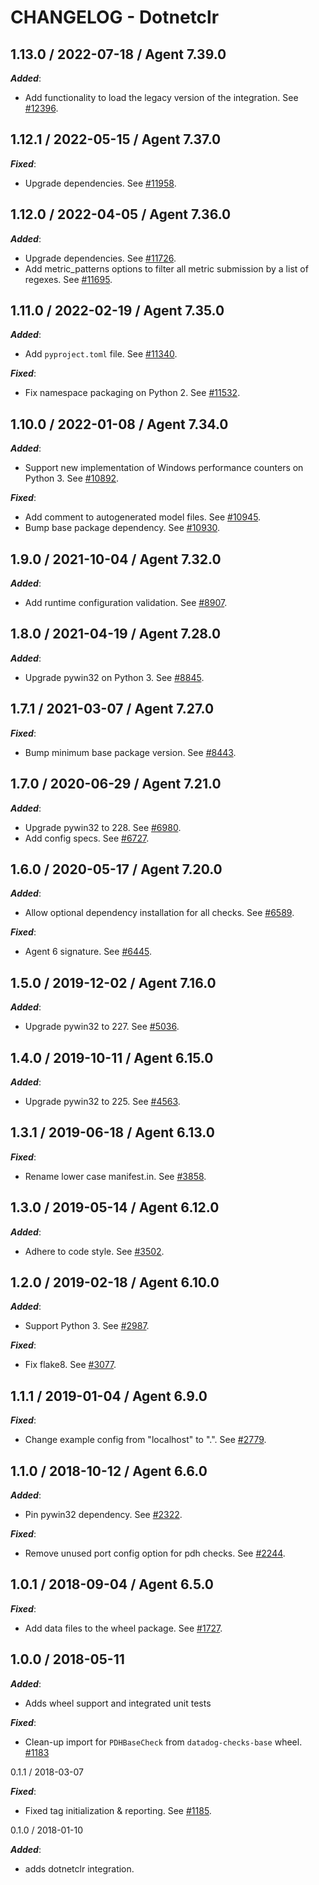 # CHANGELOG - Dotnetclr

## 1.13.0 / 2022-07-18 / Agent 7.39.0

***Added***: 

* Add functionality to load the legacy version of the integration. See [#12396](https://github.com/DataDog/integrations-core/pull/12396).


## 1.12.1 / 2022-05-15 / Agent 7.37.0

***Fixed***: 

* Upgrade dependencies. See [#11958](https://github.com/DataDog/integrations-core/pull/11958).


## 1.12.0 / 2022-04-05 / Agent 7.36.0

***Added***: 

* Upgrade dependencies. See [#11726](https://github.com/DataDog/integrations-core/pull/11726).
* Add metric_patterns options to filter all metric submission by a list of regexes. See [#11695](https://github.com/DataDog/integrations-core/pull/11695).


## 1.11.0 / 2022-02-19 / Agent 7.35.0

***Added***: 

* Add `pyproject.toml` file. See [#11340](https://github.com/DataDog/integrations-core/pull/11340).

***Fixed***: 

* Fix namespace packaging on Python 2. See [#11532](https://github.com/DataDog/integrations-core/pull/11532).


## 1.10.0 / 2022-01-08 / Agent 7.34.0

***Added***: 

* Support new implementation of Windows performance counters on Python 3. See [#10892](https://github.com/DataDog/integrations-core/pull/10892).

***Fixed***: 

* Add comment to autogenerated model files. See [#10945](https://github.com/DataDog/integrations-core/pull/10945).
* Bump base package dependency. See [#10930](https://github.com/DataDog/integrations-core/pull/10930).


## 1.9.0 / 2021-10-04 / Agent 7.32.0

***Added***: 

* Add runtime configuration validation. See [#8907](https://github.com/DataDog/integrations-core/pull/8907).


## 1.8.0 / 2021-04-19 / Agent 7.28.0

***Added***: 

* Upgrade pywin32 on Python 3. See [#8845](https://github.com/DataDog/integrations-core/pull/8845).


## 1.7.1 / 2021-03-07 / Agent 7.27.0

***Fixed***: 

* Bump minimum base package version. See [#8443](https://github.com/DataDog/integrations-core/pull/8443).


## 1.7.0 / 2020-06-29 / Agent 7.21.0

***Added***: 

* Upgrade pywin32 to 228. See [#6980](https://github.com/DataDog/integrations-core/pull/6980).
* Add config specs. See [#6727](https://github.com/DataDog/integrations-core/pull/6727).


## 1.6.0 / 2020-05-17 / Agent 7.20.0

***Added***: 

* Allow optional dependency installation for all checks. See [#6589](https://github.com/DataDog/integrations-core/pull/6589).

***Fixed***: 

* Agent 6 signature. See [#6445](https://github.com/DataDog/integrations-core/pull/6445).


## 1.5.0 / 2019-12-02 / Agent 7.16.0

***Added***: 

* Upgrade pywin32 to 227. See [#5036](https://github.com/DataDog/integrations-core/pull/5036).


## 1.4.0 / 2019-10-11 / Agent 6.15.0

***Added***: 

* Upgrade pywin32 to 225. See [#4563](https://github.com/DataDog/integrations-core/pull/4563).


## 1.3.1 / 2019-06-18 / Agent 6.13.0

***Fixed***: 

* Rename lower case manifest.in. See [#3858](https://github.com/DataDog/integrations-core/pull/3858).


## 1.3.0 / 2019-05-14 / Agent 6.12.0

***Added***: 

* Adhere to code style. See [#3502](https://github.com/DataDog/integrations-core/pull/3502).


## 1.2.0 / 2019-02-18 / Agent 6.10.0

***Added***: 

* Support Python 3. See [#2987](https://github.com/DataDog/integrations-core/pull/2987).

***Fixed***: 

* Fix flake8. See [#3077](https://github.com/DataDog/integrations-core/pull/3077).


## 1.1.1 / 2019-01-04 / Agent 6.9.0

***Fixed***: 

* Change example config from "localhost" to ".". See [#2779](https://github.com/DataDog/integrations-core/pull/2779).


## 1.1.0 / 2018-10-12 / Agent 6.6.0

***Added***: 

* Pin pywin32 dependency. See [#2322](https://github.com/DataDog/integrations-core/pull/2322).

***Fixed***: 

* Remove unused port config option for pdh checks. See [#2244](https://github.com/DataDog/integrations-core/pull/2244).


## 1.0.1 / 2018-09-04 / Agent 6.5.0

***Fixed***: 

* Add data files to the wheel package. See [#1727](https://github.com/DataDog/integrations-core/pull/1727).


## 1.0.0 / 2018-05-11

***Added***: 

* Adds wheel support and integrated unit tests

***Fixed***: 

* Clean-up import for `PDHBaseCheck` from `datadog-checks-base` wheel. [#1183](https://github.com/DataDog/integrations-core/issues/1183)


0.1.1 / 2018-03-07

***Fixed***: 

* Fixed tag initialization & reporting. See [#1185](https://github.com/DataDog/integrations-core/issues/1185).


0.1.0 / 2018-01-10

***Added***: 

* adds dotnetclr integration.

